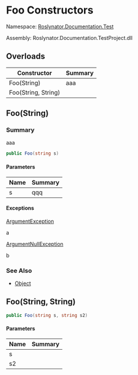 # Foo Constructors

Namespace: [Roslynator.Documentation.Test](../../README.md)

Assembly: Roslynator\.Documentation\.TestProject\.dll

## Overloads

| Constructor | Summary |
| ----------- | ------- |
| Foo\(String\) | aaa |
| Foo\(String, String\) | |

## Foo\(String\)

### Summary

aaa

```csharp
public Foo(string s)
```

#### Parameters

| Name | Summary |
| ---- | ------- |
| s | qqq |

#### Exceptions

[ArgumentException](https://docs.microsoft.com/en-us/dotnet/api/system.argumentexception)

a

[ArgumentNullException](https://docs.microsoft.com/en-us/dotnet/api/system.argumentnullexception)

b

### See Also

* [Object](https://docs.microsoft.com/en-us/dotnet/api/system.object)

## Foo\(String, String\)

```csharp
public Foo(string s, string s2)
```

#### Parameters

| Name | Summary |
| ---- | ------- |
| s | |
| s2 | |

